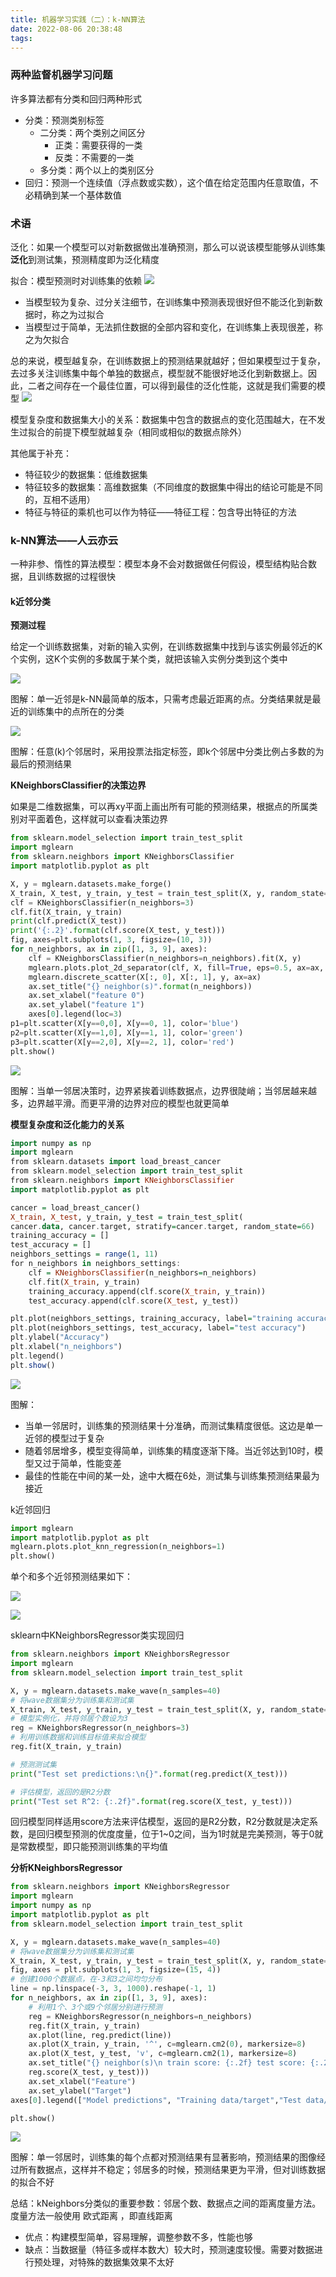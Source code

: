 ```yaml
---
title: 机器学习实践（二）：k-NN算法
date: 2022-08-06 20:38:48
tags:
---
```


<!-- more -->

### 两种监督机器学习问题

许多算法都有分类和回归两种形式

- 分类：预测类别标签
  - 二分类：两个类别之间区分
    - 正类：需要获得的一类
    - 反类：不需要的一类
  - 多分类：两个以上的类别区分
- 回归：预测一个连续值（浮点数或实数），这个值在给定范围内任意取值，不必精确到某一个基体数值

### 术语

泛化：如果一个模型可以对新数据做出准确预测，那么可以说该模型能够从训练集**泛化**到测试集，预测精度即为泛化精度

拟合：模型预测时对训练集的依赖
![](https://raw.githubusercontent.com/YuanZhou314/PicRepo/main/imgs/20220806203918.png)

- 当模型较为复杂、过分关注细节，在训练集中预测表现很好但不能泛化到新数据时，称之为过拟合
- 当模型过于简单，无法抓住数据的全部内容和变化，在训练集上表现很差，称之为欠拟合

总的来说，模型越复杂，在训练数据上的预测结果就越好；但如果模型过于复杂，
去过多关注训练集中每个单独的数据点，模型就不能很好地泛化到新数据上。因此，二者之间存在一个最佳位置，可以得到最佳的泛化性能，这就是我们需要的模型
![](https://raw.githubusercontent.com/YuanZhou314/PicRepo/main/imgs/20220806203937.png)

模型复杂度和数据集大小的关系：数据集中包含的数据点的变化范围越大，在不发生过拟合的前提下模型就越复杂（相同或相似的数据点除外）

其他属于补充：

- 特征较少的数据集：低维数据集
- 特征较多的数据集：高维数据集（不同维度的数据集中得出的结论可能是不同的，互相不适用）
- 特征与特征的乘机也可以作为特征——特征工程：包含导出特征的方法

### k-NN算法——人云亦云

一种非参、惰性的算法模型：模型本身不会对数据做任何假设，模型结构贴合数据，且训练数据的过程很快

#### k近邻分类

**预测过程**

给定一个训练数据集，对新的输入实例，在训练数据集中找到与该实例最邻近的K个实例，这K个实例的多数属于某个类，就把该输入实例分类到这个类中

![](https://raw.githubusercontent.com/YuanZhou314/PicRepo/main/imgs/20220806203949.png)

图解：单一近邻是k-NN最简单的版本，只需考虑最近距离的点。分类结果就是最近的训练集中的点所在的分类

![](https://raw.githubusercontent.com/YuanZhou314/PicRepo/main/imgs/20220806203959.png)

图解：任意(k)个邻居时，采用投票法指定标签，即k个邻居中分类比例占多数的为最后的预测结果

**KNeighborsClassifier的决策边界**

如果是二维数据集，可以再xy平面上画出所有可能的预测结果，根据点的所属类别对平面着色，这样就可以查看决策边界

```python
from sklearn.model_selection import train_test_split
import mglearn
from sklearn.neighbors import KNeighborsClassifier
import matplotlib.pyplot as plt

X, y = mglearn.datasets.make_forge()
X_train, X_test, y_train, y_test = train_test_split(X, y, random_state=0)
clf = KNeighborsClassifier(n_neighbors=3)
clf.fit(X_train, y_train)
print(clf.predict(X_test))
print('{:.2}'.format(clf.score(X_test, y_test)))
fig, axes=plt.subplots(1, 3, figsize=(10, 3))
for n_neighbors, ax in zip([1, 3, 9], axes):
    clf = KNeighborsClassifier(n_neighbors=n_neighbors).fit(X, y)
    mglearn.plots.plot_2d_separator(clf, X, fill=True, eps=0.5, ax=ax, alpha=.4)
    mglearn.discrete_scatter(X[:, 0], X[:, 1], y, ax=ax)
    ax.set_title("{} neighbor(s)".format(n_neighbors))
    ax.set_xlabel("feature 0")
    ax.set_ylabel("feature 1")
    axes[0].legend(loc=3)
p1=plt.scatter(X[y==0,0], X[y==0, 1], color='blue')
p2=plt.scatter(X[y==1,0], X[y==1, 1], color='green')
p3=plt.scatter(X[y==2,0], X[y==2, 1], color='red')
plt.show()
```

![](https://raw.githubusercontent.com/YuanZhou314/PicRepo/main/imgs/20220806204015.png)

图解：当单一邻居决策时，边界紧挨着训练数据点，边界很陡峭；当邻居越来越多，边界越平滑。而更平滑的边界对应的模型也就更简单

**模型复杂度和泛化能力的关系**

```haskell
import numpy as np
import mglearn
from sklearn.datasets import load_breast_cancer
from sklearn.model_selection import train_test_split
from sklearn.neighbors import KNeighborsClassifier
import matplotlib.pyplot as plt

cancer = load_breast_cancer()
X_train, X_test, y_train, y_test = train_test_split(
cancer.data, cancer.target, stratify=cancer.target, random_state=66)
training_accuracy = []
test_accuracy = []
neighbors_settings = range(1, 11)
for n_neighbors in neighbors_settings:
    clf = KNeighborsClassifier(n_neighbors=n_neighbors)
    clf.fit(X_train, y_train)
    training_accuracy.append(clf.score(X_train, y_train))
    test_accuracy.append(clf.score(X_test, y_test))

plt.plot(neighbors_settings, training_accuracy, label="training accuracy")
plt.plot(neighbors_settings, test_accuracy, label="test accuracy")
plt.ylabel("Accuracy")
plt.xlabel("n_neighbors")
plt.legend()
plt.show()
```

![](https://raw.githubusercontent.com/YuanZhou314/PicRepo/main/imgs/20220806204028.png)

图解：

- 当单一邻居时，训练集的预测结果十分准确，而测试集精度很低。这边是单一近邻的模型过于复杂
- 随着邻居增多，模型变得简单，训练集的精度逐渐下降。当近邻达到10时，模型又过于简单，性能变差
- 最佳的性能在中间的某一处，途中大概在6处，测试集与训练集预测结果最为接近

k近邻回归

```python
import mglearn
import matplotlib.pyplot as plt
mglearn.plots.plot_knn_regression(n_neighbors=1)
plt.show()
```

单个和多个近邻预测结果如下：

![](https://raw.githubusercontent.com/YuanZhou314/PicRepo/main/imgs/20220806204043.png)

![](https://raw.githubusercontent.com/YuanZhou314/PicRepo/main/imgs/20220806204056.png)

sklearn中KNeighborsRegressor类实现回归

```python
from sklearn.neighbors import KNeighborsRegressor
import mglearn
from sklearn.model_selection import train_test_split

X, y = mglearn.datasets.make_wave(n_samples=40)
# 将wave数据集分为训练集和测试集
X_train, X_test, y_train, y_test = train_test_split(X, y, random_state=0)
# 模型实例化，并将邻居个数设为3
reg = KNeighborsRegressor(n_neighbors=3)
# 利用训练数据和训练目标值来拟合模型
reg.fit(X_train, y_train)

# 预测测试集
print("Test set predictions:\n{}".format(reg.predict(X_test)))

# 评估模型，返回的是R2分数
print("Test set R^2: {:.2f}".format(reg.score(X_test, y_test)))
```

回归模型同样适用score方法来评估模型，返回的是R2分数，R2分数就是决定系数，是回归模型预测的优度度量，位于1~0之间，当为1时就是完美预测，等于0就是常数模型，即只能预测训练集的平均值

**分析KNeighborsRegressor**

```python
from sklearn.neighbors import KNeighborsRegressor
import mglearn
import numpy as np
import matplotlib.pyplot as plt
from sklearn.model_selection import train_test_split

X, y = mglearn.datasets.make_wave(n_samples=40)
# 将wave数据集分为训练集和测试集
X_train, X_test, y_train, y_test = train_test_split(X, y, random_state=0)
fig, axes = plt.subplots(1, 3, figsize=(15, 4))
# 创建1000个数据点，在-3和3之间均匀分布
line = np.linspace(-3, 3, 1000).reshape(-1, 1)
for n_neighbors, ax in zip([1, 3, 9], axes):
    # 利用1个、3个或9个邻居分别进行预测
    reg = KNeighborsRegressor(n_neighbors=n_neighbors)
    reg.fit(X_train, y_train)
    ax.plot(line, reg.predict(line))
    ax.plot(X_train, y_train, '^', c=mglearn.cm2(0), markersize=8)
    ax.plot(X_test, y_test, 'v', c=mglearn.cm2(1), markersize=8)
    ax.set_title("{} neighbor(s)\n train score: {:.2f} test score: {:.2f}".format(n_neighbors, reg.score(X_train, y_train),
    reg.score(X_test, y_test)))
    ax.set_xlabel("Feature")
    ax.set_ylabel("Target")
axes[0].legend(["Model predictions", "Training data/target","Test data/target"], loc="best")

plt.show()
```

![](https://raw.githubusercontent.com/YuanZhou314/PicRepo/main/imgs/20220806204111.png)

图解：单一邻居时，训练集的每个点都对预测结果有显著影响，预测结果的图像经过所有数据点，这样并不稳定；邻居多的时候，预测结果更为平滑，但对训练数据的拟合不好

总结：kNeighbors分类似的重要参数：邻居个数、数据点之间的距离度量方法。度量方法一般使用 欧式距离 ，即直线距离

- 优点：构建模型简单，容易理解，调整参数不多，性能也够
- 缺点：当数据量（特征多或样本数大）较大时，预测速度较慢。需要对数据进行预处理，对特殊的数据集效果不太好
